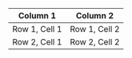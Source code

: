 | Column 1 | Column 2 |
|----------|----------|
| Row 1, Cell 1 | Row 1, Cell 2 |
| Row 2, Cell 1 | Row 2, Cell 2 |










